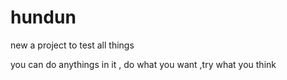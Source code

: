 # hundun
new a project to test all things

you can do anythings in it , do what you want ,try what you think 
